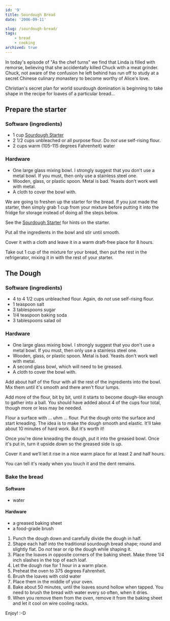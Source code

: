 ```yaml
---
id: '9'
title: Sourdough Bread
date: '2006-09-11'

slug: /sourdough-bread/
tags:
    - bread
    - cooking
archived: true
---
```


In today's episode of "As the chef turns" we find that Linda is filled with
remorse, believing that she accidentally killed Chuck with a meat grinder.
Chuck, not aware of the confusion he left behind has run off to study at a
secret Chinese culinary monastery to become worthy of Alice's love.

Christian's secret plan for world sourdough domination is beginning to take
shape in the recipe for loaves of a particular bread...

## Prepare the starter

### Software (ingredients)

-   1 cup [Sourdough Starter](/sourdough-starter)
-   2 1/2 cups unbleached or all purpose flour. Do _not_ use self-rising
    flour.
-   2 cups warm (105-115 degrees Fahrenheit) water

### Hardware

-   One large glass mixing bowl. I strongly suggest that you don't use a metal
    bowl. If you must, then only use a stainless steel one.
-   Wooden, glass, or plastic spoon. Metal is bad. Yeasts don't work well with
    metal.
-   A cloth to cover the bowl with.

We are going to freshen up the starter for the bread. If you just made the
starter, then simply grab 1 cup from your mixture before putting it into the
fridge for storage instead of doing all the steps below.

See the [Sourdough Starter](/sourdough-starter) for hints on the starter.

Put all the ingredients in the bowl and stir until smooth.

Cover it with a cloth and leave it in a warm draft-free place for 8 hours.

Take out 1 cup of the mixture for your bread, then put the rest in the
refrigerator, mixing it in with the rest of your starter.

## The Dough

### Software (ingredients)

-   4 to 4 1/2 cups unbleached flour. Again, do _not_ use self-rising flour.
-   1 teaspoon salt
-   3 tablespoons sugar
-   1/4 teaspoon baking soda
-   3 tablespoons salad oil

### Hardware

-   One large glass mixing bowl. I strongly suggest that you don't use a metal
    bowl. If you must, then only use a stainless steel one.
-   Wooden, glass, or plastic spoon. Metal is bad. Yeasts don't work well with
    metal.
-   A second glass bowl, which will need to be greased.
-   A cloth to cover the bowl with.

Add about half of the flour with all the rest of the ingredients into the
bowl. Mix them until it's smooth and there aren't flour lumps.

Add more of the flour, bit by bit, until it starts to become dough-like enough
to gather into a ball. You should have added about 4 of the cups four total,
though more or less may be needed.

Flour a surface with ... uhm ... flour. Put the dough onto the surface and
start kneading. The idea is to make the dough smooth and elastic. It'll take
about 10 minutes of hard work. But it's worth it!

Once you're done kneading the dough, put it into the greased bowl. Once it's
put in, turn it upside down so the greased side is up.

Cover it and we’ll let it rise in a nice warm place for at least 2 and half
hours.

You can tell it's ready when you touch it and the dent remains.

### Bake the bread

#### Software

-   water

#### Hardware

-   a greased baking sheet
-   a food-grade brush

1.  Punch the dough down and carefully divide the dough in half.
2.  Shape each half into the traditional sourdough bread shape; round and
    slightly flat. Do _not_ tear or rip the dough while shaping it.
3.  Place the loaves in opposite corners of the baking sheet. Make three 1/4
    inch slashes in the top of each loaf.
4.  Let the dough rise for 1 hour in a warm place.
5.  Preheat the oven to 375 degrees Fahrenheit.
6.  Brush the loaves with cold water
7.  Place them in the middle of your oven.
8.  Bake about 50 minutes, until the loaves sound hollow when tapped. You need
    to brush the bread with water every so often, when it dries.
9.  When you remove them from the oven, remove it from the baking sheet and
    let it cool on wire cooling racks.

Enjoy! :-D
